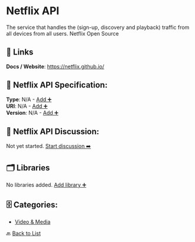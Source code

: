 # Netflix API

The service that handles the (sign-up, discovery and playback) traffic from all devices from all users. Netflix Open Source

##  🔗 Links
**Docs / Website**: https://netflix.github.io/

## 🧬 Netflix API Specification:
**Type**: N/A - [Add ➕](https://github.com/apis-list/apis-list/edit/main/apis.yaml#L13193)  
**URI**: N/A - [Add ➕](https://github.com/apis-list/apis-list/edit/main/apis.yaml#L13193)  
**Version**: N/A - [Add ➕](https://github.com/apis-list/apis-list/edit/main/apis.yaml#L13193)

## 💬 Netflix API Discussion:
Not yet started. [Start discussion ➡️](https://github.com/apis-list/apis-list/discussions/new)

## 🗂️ Libraries

No libraries added. [Add library ➕](https://github.com/apis-list/apis-list/edit/main/apis.yaml#L13193)    


## 🗄️ Categories:
- [Video & Media](https://github.com/apis-list/apis-list#video--media-)

🔙  [Back to List](https://github.com/apis-list/apis-list)
